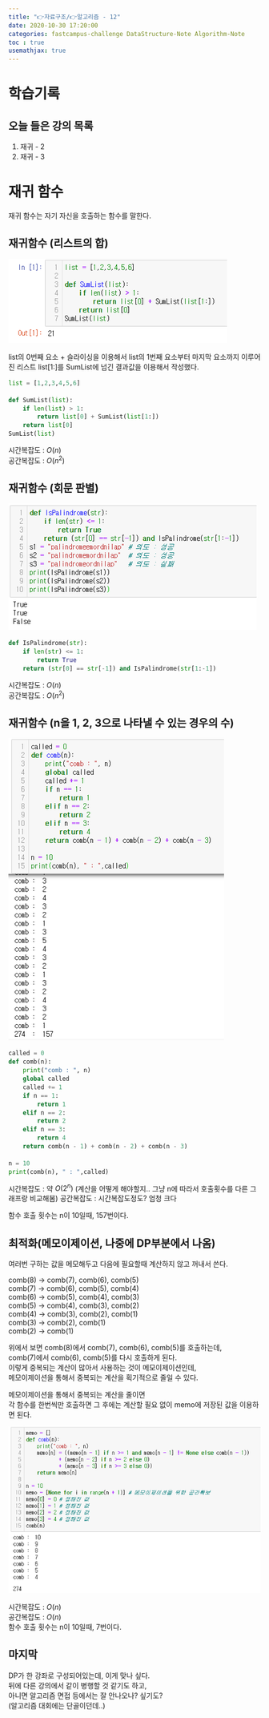 ```yaml
---
title: "👉자료구조/👉알고리즘 - 12"
date: 2020-10-30 17:20:00
categories: fastcampus-challenge DataStructure-Note Algorithm-Note
toc : true
usemathjax: true
---
```

# 학습기록
## 오늘 들은 강의 목록
1. 재귀 - 2
2. 재귀 - 3

# 재귀 함수

재귀 함수는 자기 자신을 호출하는 함수를 말한다.

## 재귀함수 (리스트의 합)

![재귀1](/assets/images/fastchallenge/day12/재귀1.PNG)

list의 0번째 요소 + 슬라이싱을 이용해서 list의 1번째 요소부터 마지막 요소까지 이루어진 리스트 list[1:]를 SumList에 넘긴 결과값을 이용해서 작성했다.

```py
list = [1,2,3,4,5,6]

def SumList(list):
    if len(list) > 1:
        return list[0] + SumList(list[1:])
    return list[0]
SumList(list)
```

시간복잡도 : $O(n)$  
공간복잡도 : $O(n^2)$

## 재귀함수 (회문 판별)

![재귀2](/assets/images/fastchallenge/day12/재귀2.PNG)

```py
def IsPalindrome(str):
    if len(str) <= 1:
        return True
    return (str[0] == str[-1]) and IsPalindrome(str[1:-1])
```

시간복잡도 : $O(n)$  
공간복잡도 : $O(n^2)$

## 재귀함수 (n을 1, 2, 3으로 나타낼 수 있는 경우의 수)

![재귀3](/assets/images/fastchallenge/day12/재귀3.PNG)

```py
called = 0
def comb(n):
    print("comb : ", n)
    global called
    called += 1
    if n == 1:
        return 1
    elif n == 2:
        return 2
    elif n == 3:
        return 4
    return comb(n - 1) + comb(n - 2) + comb(n - 3)

n = 10
print(comb(n), " : ",called)
```

시간복잡도 : 약 $O(2^n)$ (계산을 어떻게 해야할지.. 그냥 n에 따라서 호출횟수를 다른 그래프랑 비교해봄)
공간복잡도 : 시간복잡도정도? 엄청 크다

함수 호출 횟수는 n이 10일때, 157번이다.

## 최적화(메모이제이션, 나중에 DP부분에서 나옴)

여러번 구하는 값을 메모해두고 다음에 필요할때 계산하지 않고 꺼내서 쓴다.

comb(8) -> comb(7), comb(6), comb(5)  
comb(7) -> comb(6), comb(5), comb(4)  
comb(6) -> comb(5), comb(4), comb(3)  
comb(5) -> comb(4), comb(3), comb(2)  
comb(4) -> comb(3), comb(2), comb(1)  
comb(3) -> comb(2), comb(1)  
comb(2) -> comb(1)  

위에서 보면 comb(8)에서 comb(7), comb(6), comb(5)를 호출하는데,  
comb(7)에서 comb(6), comb(5)를 다시 호출하게 된다.  
이렇게 중복되는 계산이 많아서 사용하는 것이 메모이제이션인데,  
메모이제이션을 통해서 중복되는 계산을 획기적으로 줄일 수 있다.

메모이제이션을 통해서 중복되는 계산을 줄이면  
각 함수를 한번씩만 호출하면 그 후에는 계산할 필요 없이 memo에 저장된 값을 이용하면 된다.

![재귀메모](/assets/images/fastchallenge/day12/재귀메모.PNG)

시간복잡도 : $O(n)$  
공간복잡도 : $O(n)$  
함수 호출 횟수는 n이 10일때, 7번이다.

## 마지막

DP가 한 강좌로 구성되어있는데, 이게 맞나 싶다.  
뒤에 다른 강의에서 같이 병행할 것 같기도 하고,  
아니면 알고리즘 면접 등에서는 잘 안나오나? 싶기도?  
(알고리즘 대회에는 단골이던데..)